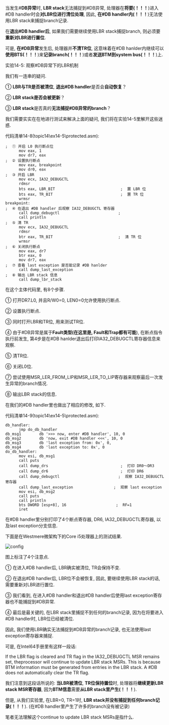 当发生\#**DB异常**时, **LBR stack**无法捕捉到\#DB异常, 处理器在**将要(！！！**)进入\#DB handler时会**对LBR位进行清位处理**, 因此, **在\#DB handler内(！！！**)无法使用LBR stack来捕捉branch记录. 

在**退出\#DB handler后**, 如果我们需要继续使用LBR stack捕捉branch, 则必须要**重新对LBR进行置位**. 

可是, **在\#DB异常**发生后, 处理器并**不清TR位**, 这意味着在\#DB hanlder内继续可以**使用BTS(！！！**)来**记录branch(！！！**)或者**发送BTM到system bus(！！！**)上. 

实验14-5: 观察\#DB异常下的LBR机制

我们有一连串的疑问. 

① **LBR与TR是否被清位**, **退出\#DB handler**是否会**自动恢复**？

② **LBR stack是否会被更新**？

③ **LBR stack**是否真的**无法捕捉\#DB异常的branch**？

我们需要实实在在地进行测试来解决上面的疑问, 我们将在实验14\-5里解开这些迷惑. 

代码清单14-8(topic14\ex14-5\protected.asm): 

```assembly
;  ① 开启 L0 执行断点位
      mov eax, 1
      mov dr7, eax
;  ② 设置执行断点
      mov eax, breakpoint
      mov dr0, eax
;  ③ 开启 LBR
      mov ecx, IA32_DEBUGCTL
      rdmsr
      bts eax, LBR_BIT                             ;  置 LBR 位
      bts eax, TR_BIT                              ;  置 TR 位
      wrmsr
breakpoint: 
;  ④ 在退出 #DB handler 后观察 IA32_DEBUGCTL 寄存器
      call dump_debugctl                          ; 
      call println
;  ⑤ 清 TR
      mov ecx, IA32_DEBUGCTL
      rdmsr
      btr eax, TR_BIT                             ;  清 TR 位
      wrmsr
;  ⑥ 关闭执行断点
      mov eax, dr7
      btr eax, 0
      mov dr7, eax
;  ⑦ 查看 last exception 是否能记录 #DB hanlder
      call dump_last_exception
;  ⑧ 输出 LBR stack 信息
      call dump_lbr_stack
```

在这个主体代码里, 有8个步骤. 

① 打开DR7.L0, 并且R/W0=0, LEN0=0允许使用执行断点. 

② 设置执行断点. 

③ 同时打开LBR和TR位, 用来测试TR位. 

④ 由于\#DB异常是属于**Fault类型(在这里是, Fault和Trap都有可能**), 在断点指令执行前发生, 第4步是在\#DB hanlder退出后打印IA32\_DEBUGCTL寄存器信息来观察. 

⑤ 清TR位. 

⑥ 关闭L0位. 

⑦ 尝试使用MSR\_LER\_FROM\_LIP和MSR\_LER\_TO\_LIP寄存器来观察最后一次发生异常的branch情况. 

⑧ 输出LBR stack的信息. 

在我们的#DB handler里也做出了相应的修改, 如下. 

代码清单14-9(topic14\ex14-5\protected.asm): 

```assembly
db_handler: 
      jmp do_db_handler
db_msg1        db '>>> now, enter #DB handler', 10, 0
db_msg2        db 'now, exit #DB handler <<<', 10, 0
db_msg3        db 'last exception from: 0x', 0, 
db_msg4        db 'last exception to: 0x', 0
do_db_handler: 
      mov esi, db_msg1
      call puts
      call dump_drs                                ;  打印 DR0～DR3
      call dump_dr6                                ;  打印 DR6
      call dump_debugctl                          ;  观察 IA32_DEBUGCTL 寄存器
      call dump_last_exception                  ;  观察 last exception
      mov esi, db_msg2
      call puts
      call println
      bts DWORD [esp+8], 16                      ;  RF=1
      iret
```

在\#DB handler里分别打印了4个断点寄存器, DR6, IA32_DEBUGCTL寄存器, 以及last exception分支信息. 

下面是在Westmere微架构下的Core i5处理器上的测试结果. 

![config](./images/24.jpg)

图上标注了4个注意点. 

① 在进入\#DB handler后, LBR确实被清位, TR会保持不变. 

② 在退出\#DB handler后, LBR位不会被恢复, 因此, 要继续使用LBR stack的话, 需要重新对LBR进行置位. 

③ 我们看到, 在进入\#DB handler和退出\#DB handler后使用last exception寄存器也不能捕捉到\#DB异常. 

④ 最后是最关键的, 在LBR stack里捕捉不到任何的branch记录, 因为在将要进入\#DB handler时, LBR位已经被清位. 

因此, 我们使用LBR确实无法捕捉到\#DB异常的branch记录, 也无法使用last exception寄存器来捕捉. 

可是, 在Intel64手册里有这样一段话: 

If the LBR flag is cleared and TR flag in the IA32_DEBUGCTL MSR remains set, theprocessor will continue to update LBR stack MSRs. This is because BTM information must be generated from entries in the LBR stack. A #DB does not automatically clear the TR flag.

我们注意到这段话所说的: **当LBR被清位**, **TR位保持置位**时, 处理器将**继续更新LBR stack MSR寄存器**, 因为**BTM信息**需要**从LBR stack里产生(！！！**). 

但是, 从我们实验里, 在LBR=0, TR=1时, **LBR stack并没有捕捉到任何branch记录(！！！**). (在\#DB handler里产生了许多的branch没有被记录)

笔者无法理解这个continue to update LBR stack MSRs是指什么. 